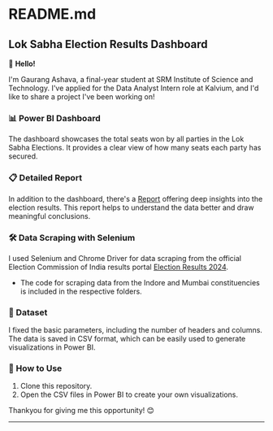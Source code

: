 # README.md

## Lok Sabha Election Results Dashboard

👋 **Hello!**

I'm Gaurang Ashava, a final-year student at SRM Institute of Science and Technology. I've applied for the Data Analyst Intern role at Kalvium, and I'd like to share a project I've been working on!

### 📊 Power BI Dashboard

The dashboard showcases the total seats won by all parties in the Lok Sabha Elections. It provides a clear view of how many seats each party has secured.

### 📋 Detailed Report

In addition to the dashboard, there's a <a href="2024 Lok Sabha Election Results Report.docx">Report</a> offering deep insights into the election results. This report helps to understand the data better and draw meaningful conclusions.

### 🛠️ Data Scraping with Selenium

I used Selenium and Chrome Driver for data scraping from the official Election Commission of India results portal [Election Results 2024](https://results.eci.gov.in/PcResultGenJune2024/index.htm).

- The code for scraping data from the Indore and Mumbai constituencies is included in the respective folders.

### 📁 Dataset

I fixed the basic parameters, including the number of headers and columns. The data is saved in CSV format, which can be easily used to generate visualizations in Power BI.


### 🚀 How to Use

1. Clone this repository.
2. Open the CSV files in Power BI to create your own visualizations.

Thankyou for giving me this opportunity! 😊

---
